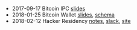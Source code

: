 * 2017-09-17 Bitcoin IPC [slides](https://docs.google.com/presentation/d/1vuGut9plzt7RUBDs5dr5Jv33IGSPfk0z_cb1xthXR4o/edit)
* 2018-01-25 Bitcoin Wallet [slides](bitcoin-wallet/wallet.pdf), [schema](bitcoin-wallet/schema.pdf)
* 2018-02-12 Hacker Residency [notes](hr.org), [slack](https://hackerresidency.slack.com/), [site](http://hackerresidency.com)
